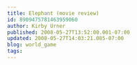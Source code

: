 ```yaml
---
title: Elephant (movie review)
id: 8909475781463959060
author: Kirby Urner
published: 2008-05-27T13:52:00.001-07:00
updated: 2008-05-27T14:03:21.085-07:00
blog: world_game
tags: 
---
```


